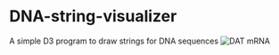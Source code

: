 # DNA-string-visualizer
A simple D3 program to draw strings for DNA sequences
![DAT mRNA](http://i.imgur.com/qZsu70j.png)
